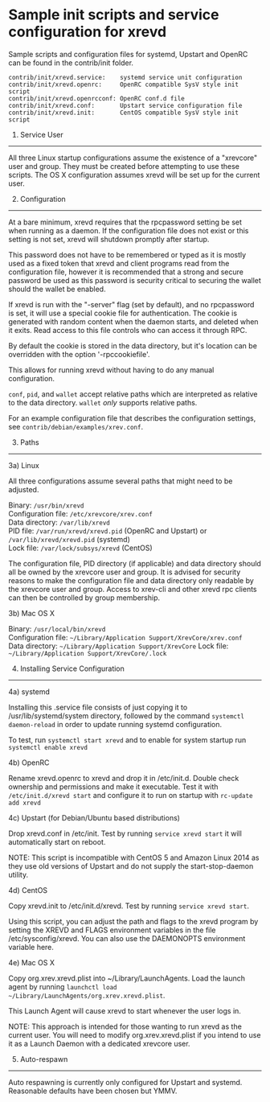 Sample init scripts and service configuration for xrevd
==========================================================

Sample scripts and configuration files for systemd, Upstart and OpenRC
can be found in the contrib/init folder.

    contrib/init/xrevd.service:    systemd service unit configuration
    contrib/init/xrevd.openrc:     OpenRC compatible SysV style init script
    contrib/init/xrevd.openrcconf: OpenRC conf.d file
    contrib/init/xrevd.conf:       Upstart service configuration file
    contrib/init/xrevd.init:       CentOS compatible SysV style init script

1. Service User
---------------------------------

All three Linux startup configurations assume the existence of a "xrevcore" user
and group.  They must be created before attempting to use these scripts.
The OS X configuration assumes xrevd will be set up for the current user.

2. Configuration
---------------------------------

At a bare minimum, xrevd requires that the rpcpassword setting be set
when running as a daemon.  If the configuration file does not exist or this
setting is not set, xrevd will shutdown promptly after startup.

This password does not have to be remembered or typed as it is mostly used
as a fixed token that xrevd and client programs read from the configuration
file, however it is recommended that a strong and secure password be used
as this password is security critical to securing the wallet should the
wallet be enabled.

If xrevd is run with the "-server" flag (set by default), and no rpcpassword is set,
it will use a special cookie file for authentication. The cookie is generated with random
content when the daemon starts, and deleted when it exits. Read access to this file
controls who can access it through RPC.

By default the cookie is stored in the data directory, but it's location can be overridden
with the option '-rpccookiefile'.

This allows for running xrevd without having to do any manual configuration.

`conf`, `pid`, and `wallet` accept relative paths which are interpreted as
relative to the data directory. `wallet` *only* supports relative paths.

For an example configuration file that describes the configuration settings,
see `contrib/debian/examples/xrev.conf`.

3. Paths
---------------------------------

3a) Linux

All three configurations assume several paths that might need to be adjusted.

Binary:              `/usr/bin/xrevd`  
Configuration file:  `/etc/xrevcore/xrev.conf`  
Data directory:      `/var/lib/xrevd`  
PID file:            `/var/run/xrevd/xrevd.pid` (OpenRC and Upstart) or `/var/lib/xrevd/xrevd.pid` (systemd)  
Lock file:           `/var/lock/subsys/xrevd` (CentOS)  

The configuration file, PID directory (if applicable) and data directory
should all be owned by the xrevcore user and group.  It is advised for security
reasons to make the configuration file and data directory only readable by the
xrevcore user and group.  Access to xrev-cli and other xrevd rpc clients
can then be controlled by group membership.

3b) Mac OS X

Binary:              `/usr/local/bin/xrevd`  
Configuration file:  `~/Library/Application Support/XrevCore/xrev.conf`  
Data directory:      `~/Library/Application Support/XrevCore`
Lock file:           `~/Library/Application Support/XrevCore/.lock`

4. Installing Service Configuration
-----------------------------------

4a) systemd

Installing this .service file consists of just copying it to
/usr/lib/systemd/system directory, followed by the command
`systemctl daemon-reload` in order to update running systemd configuration.

To test, run `systemctl start xrevd` and to enable for system startup run
`systemctl enable xrevd`

4b) OpenRC

Rename xrevd.openrc to xrevd and drop it in /etc/init.d.  Double
check ownership and permissions and make it executable.  Test it with
`/etc/init.d/xrevd start` and configure it to run on startup with
`rc-update add xrevd`

4c) Upstart (for Debian/Ubuntu based distributions)

Drop xrevd.conf in /etc/init.  Test by running `service xrevd start`
it will automatically start on reboot.

NOTE: This script is incompatible with CentOS 5 and Amazon Linux 2014 as they
use old versions of Upstart and do not supply the start-stop-daemon utility.

4d) CentOS

Copy xrevd.init to /etc/init.d/xrevd. Test by running `service xrevd start`.

Using this script, you can adjust the path and flags to the xrevd program by
setting the XREVD and FLAGS environment variables in the file
/etc/sysconfig/xrevd. You can also use the DAEMONOPTS environment variable here.

4e) Mac OS X

Copy org.xrev.xrevd.plist into ~/Library/LaunchAgents. Load the launch agent by
running `launchctl load ~/Library/LaunchAgents/org.xrev.xrevd.plist`.

This Launch Agent will cause xrevd to start whenever the user logs in.

NOTE: This approach is intended for those wanting to run xrevd as the current user.
You will need to modify org.xrev.xrevd.plist if you intend to use it as a
Launch Daemon with a dedicated xrevcore user.

5. Auto-respawn
-----------------------------------

Auto respawning is currently only configured for Upstart and systemd.
Reasonable defaults have been chosen but YMMV.
